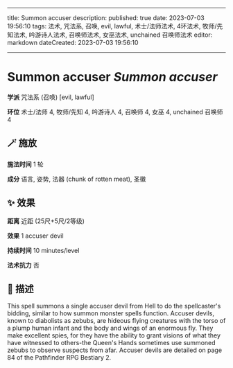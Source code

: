 
---
title: Summon accuser
description: 
published: true
date: 2023-07-03 19:56:10
tags: 法术, 咒法系, 召唤, evil, lawful, 术士/法师法术, 4环法术, 牧师/先知法术, 吟游诗人法术, 召唤师法术, 女巫法术, unchained 召唤师法术
editor: markdown
dateCreated: 2023-07-03 19:56:10

---

# **Summon accuser** *Summon accuser*

**学派** 咒法系 (召唤) \[evil, lawful\] 

**环位** 术士/法师 4, 牧师/先知 4, 吟游诗人 4, 召唤师 4, 女巫 4, unchained 召唤师 4

## 🪄 施放

**施法时间** 1 轮

**成分** 语言, 姿势, 法器 (chunk of rotten meat), 圣徽

## ✨ 效果  

**距离** 近距 (25尺+5尺/2等级) 

**效果** 1 accuser devil 

**持续时间** 10 minutes/level 

**法术抗力** 否

## 📖 描述

This spell summons a single accuser devil from Hell to do the spellcaster's bidding, similar to how summon monster spells function. Accuser devils, known to diabolists as zebubs, are hideous flying creatures with the torso of a plump human infant and the body and wings of an enormous fly. They make excellent spies, for they have the ability to grant visions of what they have witnessed to others-the Queen's Hands sometimes use summoned zebubs to observe suspects from afar. Accuser devils are detailed on page 84 of the Pathfinder RPG Bestiary 2.
    